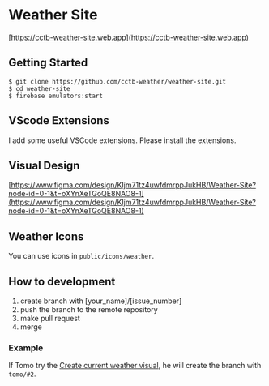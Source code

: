 # Weather Site

[https://cctb-weather-site.web.app](https://cctb-weather-site.web.app)

## Getting Started
```
$ git clone https://github.com/cctb-weather/weather-site.git
$ cd weather-site
$ firebase emulators:start
```

## VScode Extensions
I add some useful VSCode extensions.
Please install the extensions.

## Visual Design
[https://www.figma.com/design/KIjm71tz4uwfdmrppJukHB/Weather-Site?node-id=0-1&t=oXYnXeTGoQE8NAO8-1](https://www.figma.com/design/KIjm71tz4uwfdmrppJukHB/Weather-Site?node-id=0-1&t=oXYnXeTGoQE8NAO8-1)

## Weather Icons
You can use icons in `public/icons/weather`.

## How to development
1. create branch with [your_name]/[issue_number]
2. push the branch to the remote repository
3. make pull request
4. merge

### Example
If Tomo try the [Create current weather visual](https://github.com/cctb-weather/weather-site/issues/2), he will create the branch with `tomo/#2`.
